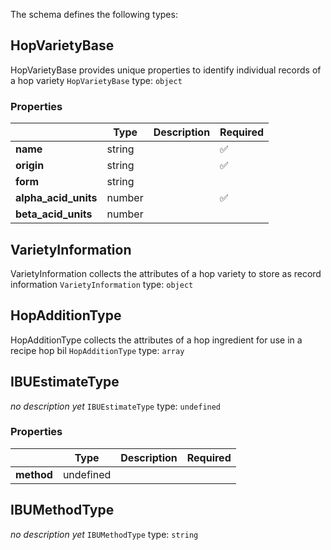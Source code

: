 The schema defines the following types:

## HopVarietyBase
HopVarietyBase provides unique properties to identify individual records of a hop variety
`HopVarietyBase` type: `object`

### Properties

|   |Type|Description|Required|
|---|----|-----------|--------|
| **name** | string|  | :white_check_mark: |
| **origin** | string|  | :white_check_mark: |
| **form** | string|  |  |
| **alpha_acid_units** | number|  | :white_check_mark: |
| **beta_acid_units** | number|  |  |

## VarietyInformation
VarietyInformation collects the attributes of a hop variety to store as record information
`VarietyInformation` type: `object`


## HopAdditionType
HopAdditionType collects the attributes of a hop ingredient for use in a recipe hop bil
`HopAdditionType` type: `array`


## IBUEstimateType
*no description yet*
`IBUEstimateType` type: `undefined`

### Properties

|   |Type|Description|Required|
|---|----|-----------|--------|
| **method** | undefined|  |  |

## IBUMethodType
*no description yet*
`IBUMethodType` type: `string`


